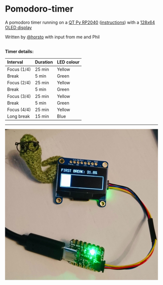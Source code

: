 # Pomodoro-timer
A pomodoro timer running on a [QT Py RP2040](https://www.adafruit.com/product/4900) ([instructions](https://learn.adafruit.com/adafruit-qt-py-2040/circuitpython)) with a [128x64 OLED display](https://www.adafruit.com/product/938)

Written by [@horsto](https://github.com/horsto) with input from me and Phil
<br>
<br>

**Timer details:**

| Interval      | Duration  | LED colour|
|:--------------|:----------|:----------|
| Focus (1/4)   | 25 min    | Yellow    |
| Break         | 5 min     | Green     |
| Focus (2/4)   | 25 min    | Yellow    |
| Break         | 5 min     | Green     |
| Focus (3/4)   | 25 min    | Yellow    |
| Break         | 5 min     | Green     |
| Focus (4/4)   | 25 min    | Yellow    |
| Long break    | 15 min    | Blue      |

---
<img src="QTPy_with_display.jpg" alt="Qt Py with display and Phil the bookworm showing the Pomodoro timer in action" width="600"/>
